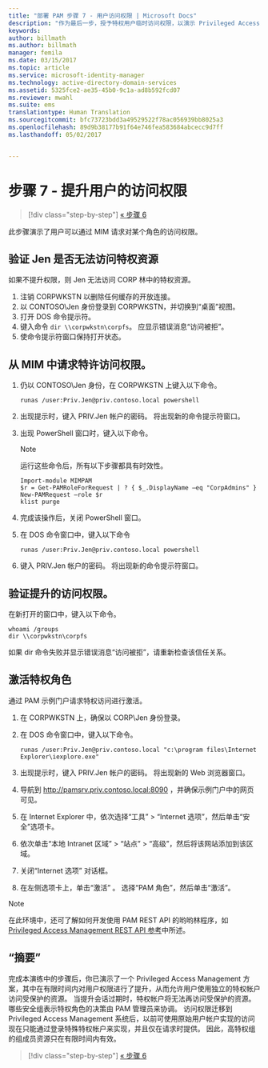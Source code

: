 ```yaml
---
title: "部署 PAM 步骤 7 - 用户访问权限 | Microsoft Docs"
description: "作为最后一步，授予特权用户临时访问权限，以演示 Privileged Access Management 部署已成功。"
keywords: 
author: billmath
ms.author: billmath
manager: femila
ms.date: 03/15/2017
ms.topic: article
ms.service: microsoft-identity-manager
ms.technology: active-directory-domain-services
ms.assetid: 5325fce2-ae35-45b0-9c1a-ad8b592fcd07
ms.reviewer: mwahl
ms.suite: ems
translationtype: Human Translation
ms.sourcegitcommit: bfc73723bdd3a49529522f78ac056939bb8025a3
ms.openlocfilehash: 89d9b38177b91f64e746fea583684abcecc9d7ff
ms.lasthandoff: 05/02/2017


---
```


# <a name="step-7--elevate-a-users-access"></a>步骤 7 - 提升用户的访问权限

>[!div class="step-by-step"]
[« 步骤 6](step-6-transition-group-to-pam.md)


此步骤演示了用户可以通过 MIM 请求对某个角色的访问权限。

## <a name="verify-that-jen-cannot-access-the-privileged-resource"></a>验证 Jen 是否无法访问特权资源
如果不提升权限，则 Jen 无法访问 CORP 林中的特权资源。

1. 注销 CORPWKSTN 以删除任何缓存的开放连接。
2. 以 CONTOSO\Jen 身份登录到 CORPWKSTN，并切换到“桌面”视图。
3. 打开 DOS 命令提示符。
4. 键入命令 `dir \\corpwkstn\corpfs`。 应显示错误消息“访问被拒”。
5. 使命令提示符窗口保持打开状态。

## <a name="request-privileged-access-from-mim"></a>从 MIM 中请求特许访问权限。
1. 仍以 CONTOSO\Jen 身份，在 CORPWKSTN 上键入以下命令。

    ```
    runas /user:Priv.Jen@priv.contoso.local powershell
    ```

2. 出现提示时，键入 PRIV.Jen 帐户的密码。 将出现新的命令提示符窗口。
3. 出现 PowerShell 窗口时，键入以下命令。

    > [!NOTE]
    > 运行这些命令后，所有以下步骤都具有时效性。

    ```
    Import-module MIMPAM
    $r = Get-PAMRoleForRequest | ? { $_.DisplayName –eq "CorpAdmins" }
    New-PAMRequest –role $r
    klist purge
    ```

4. 完成该操作后，关闭 PowerShell 窗口。
5. 在 DOS 命令窗口中，键入以下命令

    ```
    runas /user:Priv.Jen@priv.contoso.local powershell
    ```

6. 键入 PRIV.Jen 帐户的密码。 将出现新的命令提示符窗口。

## <a name="validate-the-elevated-access"></a>验证提升的访问权限。
在新打开的窗口中，键入以下命令。

```
whoami /groups
dir \\corpwkstn\corpfs
```

如果 dir 命令失败并显示错误消息“访问被拒”，请重新检查该信任关系。

## <a name="activate-the-privileged-role"></a>激活特权角色
通过 PAM 示例门户请求特权访问进行激活。

1. 在 CORPWKSTN 上，确保以 CORP\Jen 身份登录。
2. 在 DOS 命令窗口中，键入以下命令。

    ```
    runas /user:Priv.Jen@priv.contoso.local "c:\program files\Internet Explorer\iexplore.exe"
    ```

3. 出现提示时，键入 PRIV.Jen 帐户的密码。 将出现新的 Web 浏览器窗口。
4. 导航到 http://pamsrv.priv.contoso.local:8090 ，并确保示例门户中的网页可见。
5. 在 Internet Explorer 中，依次选择“工具” > “Internet 选项”，然后单击“安全”选项卡。
6. 依次单击“本地 Intranet 区域” > “站点” > “高级”，然后将该网站添加到该区域。
7. 关闭“Internet 选项”  对话框。
8. 在左侧选项卡上，单击“激活” 。 选择“PAM 角色”，然后单击“激活”。

> [!Note]
> 在此环境中，还可了解如何开发使用 PAM REST API 的哟哟林程序，如 [Privileged Access Management REST API 参考](/microsoft-identity-manager/reference/privileged-access-management-rest-api-reference)中所述。

## <a name="summary"></a>“摘要”
完成本演练中的步骤后，你已演示了一个 Privileged Access Management 方案，其中在有限时间内对用户权限进行了提升，从而允许用户使用独立的特权帐户访问受保护的资源。 当提升会话过期时，特权帐户将无法再访问受保护的资源。 哪些安全组表示特权角色的决策由 PAM 管理员来协调。 访问权限迁移到 Privileged Access Management 系统后，以前可使用原始用户帐户实现的访问现在只能通过登录特殊特权帐户来实现，并且仅在请求时提供。 因此，高特权组的组成员资源只在有限时间内有效。

>[!div class="step-by-step"]
[« 步骤 6](step-6-transition-group-to-pam.md)


